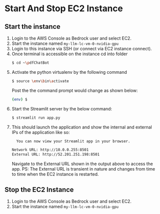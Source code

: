 # Start And Stop EC2 Instance
## Start the instance
1. Login to the AWS Console as Bedrock user and select EC2.
2. Start the instance named `my-llm-lc-vm-0-nvidia-gpu`
3. Login to this instance via SSH (or connect via EC2 instance connect).
4. Once terminal is accessible on the instance cd into folder
   ```bash
   $ cd ~\pdfChatBot
   ```
6. Activate the python virtualenv by the following command
   ```bash
   $ source \env\bin\activate
   ```
   Post the the command prompt would change as shown below:
   ```bash
   (env) $
   ```
8. Start the Streamlit server by the below command:
   ```bash
   $ streamlit run app.py
   ```
9. This should launch the application and show the internal and external IPs of the application like so:
   ```bash
     You can now view your Streamlit app in your browser.

   Network URL: http://10.0.0.255:8501
   External URL: http://52.201.251.198:8501
   ```
   Navigate to the External URL shown in the output above to access the app.
   PS: The External URL is transient in nature and changes from time to time when the EC2 instance is restarted.

## Stop the EC2 Instance
1. Login to the AWS Console as Bedrock user and select EC2.
2. Start the instance named `my-llm-lc-vm-0-nvidia-gpu`
